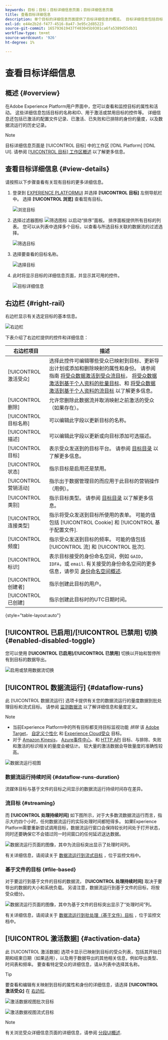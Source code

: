 ```yaml
---
keywords: 目标；目标；目标详细信息页面；目标详细信息页面
title: 查看目标详细信息
description: 单个目标的详细信息页面提供了目标详细信息的概览。 目标详细信息包括目标名称、ID、映射到目标的受众以及用于编辑激活以及启用和禁用数据流的控件。
exl-id: e44e2b2d-f477-4516-8a47-3e95c2d85223
source-git-commit: 165793619437f403045b9301ca6fa5389d55db31
workflow-type: tm+mt
source-wordcount: '926'
ht-degree: 1%

---
```


# 查看目标详细信息

## 概述 {#overview}

在Adobe Experience Platform用户界面中，您可以查看和监控目标的属性和活动。 这些详细信息包括目标的名称和ID、用于激活或禁用目标的控件等。 详细信息还包括已激活的配置文件记录、已激活、已失败和已排除的身份的量度，以及数据流运行的历史记录。

>[!NOTE]
>
>目标详细信息页面是 [!UICONTROL 目标] 中的工作区 [!DNL Platform] [!DNL UI]. 请参阅 [[!UICONTROL 目标] 工作区概述](./destinations-workspace.md) 以了解更多信息。

## 查看目标详细信息 {#view-details}

请按照以下步骤查看有关现有目标的更多详细信息。

1. 登录到 [EXPERIENCE PLATFORMUI](https://platform.adobe.com/) 并选择 **[!UICONTROL 目标]** 左侧导航栏中。 选择 **[!UICONTROL 浏览]** 查看现有目标。

   ![浏览目标](../assets/ui/details-page/browse-destinations.png)

1. 选择过滤器图标 ![筛选图标](../assets/ui/details-page/filter.png) 以启动“排序”面板。 排序面板提供所有目标的列表。 您可以从列表中选择多个目标，以查看与所选目标关联的数据流的过滤选择。

   ![筛选目标](../assets/ui/details-page/filter-destinations.png)

1. 选择要查看的目标名称。

   ![选择目标](../assets/ui/details-page/destination-select.png)

1. 此时将显示目标的详细信息页面，并显示其可用的控件。

   ![目标详细信息](../assets/ui/details-page/destination-details.png)

## 右边栏 {#right-rail}

右边栏显示有关选定目标的基本信息。

![右边栏](../assets/ui/details-page/right-sidebar.png)

下表介绍了右边栏提供的控件和详细信息：

| 右边栏项目 | 描述 |
| --- | --- |
| [!UICONTROL 激活受众] | 选择此控件可编辑哪些受众已映射到目标、更新导出计划或添加和删除映射的属性和身份。 请参阅指南 [将受众数据激活到受众流目标](./activate-segment-streaming-destinations.md)， [将受众数据激活到基于个人资料的批量目标](./activate-batch-profile-destinations.md)、和 [将受众数据激活到基于个人资料的流目标](./activate-streaming-profile-destinations.md) 以了解更多信息。 |
| [!UICONTROL 删除] | 允许您删除此数据流并取消映射之前激活的受众（如果存在）。 |
| [!UICONTROL 目标名称] | 可以编辑此字段以更新目标的名称。 |
| [!UICONTROL 描述] | 可以编辑此字段以更新或向目标添加可选描述。 |
| [!UICONTROL 目标] | 表示受众发送到的目标平台。 请参阅 [目标目录](../catalog/overview.md) 以了解更多信息。 |
| [!UICONTROL 状态] | 指示目标是启用还是禁用。 |
| [!UICONTROL 营销活动] | 指示出于数据管理目的而应用于此目标的营销操作（用例）。 |
| [!UICONTROL 类别] | 指示目标类型。 请参阅 [目标目录](../catalog/overview.md) 以了解更多信息。 |
| [!UICONTROL 连接类型] | 指示将受众发送到目标所使用的表单。 可能的值包括 [!UICONTROL Cookie] 和 [!UICONTROL 基于配置文件]. |
| [!UICONTROL 频度] | 指示受众发送到目标的频率。 可能的值包括 [!UICONTROL 流] 和 [!UICONTROL 批次]. |
| [!UICONTROL 标识] | 表示目标接受的身份命名空间，例如 `GAID`， `IDFA`，或 `email`. 有关接受的身份命名空间的更多信息，请参见 [身份命名空间概述](../../identity-service/namespaces.md). |
| [!UICONTROL 创建者] | 指示创建此目标的用户。 |
| [!UICONTROL 已创建] | 指示创建此目标时的UTC日期时间。 |

{style="table-layout:auto"}

## [!UICONTROL 已启用]/[!UICONTROL 已禁用] 切换 {#enabled-disabled-toggle}

您可以使用 **[!UICONTROL 已启用]/[!UICONTROL 已禁用]** 切换以开始和暂停所有到目标的数据导出。

![启用或禁用数据流切换](../assets/ui/details-page/enable-disable.png)

## [!UICONTROL 数据流运行] {#dataflow-runs}

此 [!UICONTROL 数据流运行] 选项卡提供有关您的数据流运行的量度数据到批处理目标和流式目标。 请参阅 [监测数据流](monitor-dataflows.md) 以了解详细信息和量度定义。

>[!NOTE]
>
>* 当前Experience Platform中的所有目标都支持目标监视功能 *排除* 该 [Adobe Target](/help/destinations/catalog/personalization/adobe-target-connection.md)， [自定义个性化](/help/destinations/catalog/personalization/custom-personalization.md) 和 [Experience Cloud受众](/help/destinations/catalog/adobe/experience-cloud-audiences.md) 目标。
>* 对于 [Amazon Kinesis](/help/destinations/catalog/cloud-storage/amazon-kinesis.md)， [Azure事件中心](/help/destinations/catalog/cloud-storage/azure-event-hubs.md)、和 [HTTP API](/help/destinations/catalog/streaming/http-destination.md) 目标、与排除、失败和激活的标识相关的量度会被估计。 较大量的激活数据会导致量度的准确性较高。

![数据流运行视图](../assets/ui/details-page/dataflow-runs.png)

### 数据流运行持续时间 {#dataflow-runs-duration}

流媒体目标与基于文件的目标之间显示的数据流运行持续时间存在差异。

### 流目标 {#streaming}

而 **[!UICONTROL 处理持续时间]** 如下图所示，对于大多数流数据流运行而言，指示大约四个小时，任何数据流运行的实际处理时间都短得多。 如果Experience Platform需要重新尝试调用目标，数据流运行窗口会保持较长时间处于打开状态，同时还要确保它不会错过同一时间窗口的任何延迟送达数据。

![数据流运行页面的图像，其中为流目标突出显示了处理时间列。](/help/destinations/assets/ui/details-page/processing-time-dataflow-run-streaming.png)

有关详细信息，请阅读关于 [数据流运行到流式目标](/help/dataflows/ui/monitor-destinations.md#dataflow-runs-for-streaming-destinations) ，位于监控文档中。

### 基于文件的目标 {#file-based}

对于要运行到基于文件的目标的数据流， **[!UICONTROL 处理持续时间]** 取决于要导出的数据的大小和系统负载。 另请注意，数据流运行到基于文件的目标，将按受众细分。

![数据流运行页面的图像，其中为基于文件的目标突出显示了“处理时间”列。](/help/destinations/assets/ui/details-page/processing-time-dataflow-run-file-based.png)

有关详细信息，请阅读关于 [数据流运行到批处理（基于文件）目标](/help/dataflows/ui/monitor-destinations.md#dataflow-runs-for-batch-destinations) ，位于监控文档中。

## [!UICONTROL 激活数据] {#activation-data}

此 [!UICONTROL 激活数据] 选项卡显示已映射到目标的受众列表，包括其开始日期和结束日期（如果适用），以及用于数据导出的其他相关信息，例如导出类型、时间表和频率。 要查看特定受众的详细信息，请从列表中选择其名称。

>[!TIP]
>
>要查看和编辑有关映射到目标的属性和身份的详细信息，请选择 **[!UICONTROL 激活受众]** 在 [右边栏](#right-rail).

![激活数据视图批次目标](../assets/ui/details-page/activation-data-batch.png)

![激活数据视图流式目标](../assets/ui/details-page/activation-data-streaming.png)

>[!NOTE]
>
>有关浏览受众详细信息页面的详细信息，请参阅 [分段UI概述](../../segmentation/ui/overview.md#segment-details).
